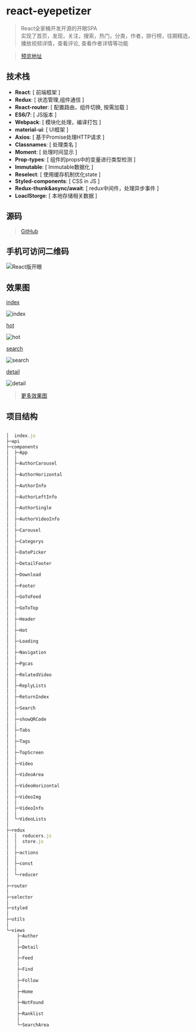 # react-eyepetizer 

> React全家桶开发开源的开眼SPA    
> 实现了首页，发现，关注，搜索，热门，分类，作者，排行榜，往期精选，播放视频详情，查看评论, 查看作者详情等功能

> [预览地址](http://ldq-first.github.io/react-eyepetizer/dist/#/)


## 技术栈
* **React**: [ 前端框架 ]
* **Redux**: [ 状态管理,组件通信 ] 
* **React-router**: [ 配置路由，组件切换, 按需加载 ]
* **ES6/7**: [ JS版本 ]
* **Webpack**: [ 模块化处理，编译打包 ]
* **material-ui**: [ UI框架 ]
* **Axios**: [ 基于Promise处理HTTP请求 ]
* **Classnames**: [ 处理类名 ]
* **Moment**: [ 处理时间显示 ]
* **Prop-types**: [ 组件的props中的变量进行类型检测 ]
* **Immutable**: [ Immutable数据化 ]
* **Reselect**: [ 使用缓存机制优化state ]
* **Styled-components**: [ CSS in JS ]
* **Redux-thunk&async/await**: [ redux中间件，处理异步事件 ]
* **LoaclStorge**: [ 本地存储相关数据 ]




## 源码

> [GitHub](https://github.com/LDQ-first/react-eyepetizer)


## 手机可访问二维码

![React版开眼](https://ldq-first.github.io/react-eyepetizer/static/img/QR/mobile.png)


## 效果图



<a href="https://ldq-first.github.io/react-eyepetizer/static/result/index.gif">index</a>

![index](https://ldq-first.github.io/react-eyepetizer/static/result/index.jpg)


<a href="https://ldq-first.github.io/react-eyepetizer/static/result/hot.gif">hot</a>

![hot](https://ldq-first.github.io/react-eyepetizer/static/result/hot.jpg)


<a href="https://ldq-first.github.io/react-eyepetizer/static/result/search.gif">search</a>

![search](https://ldq-first.github.io/react-eyepetizer/static/result/search.jpg)



<a href="https://ldq-first.github.io/react-eyepetizer/static/result/detail.gif">detail</a>

![detail](https://ldq-first.github.io/react-eyepetizer/static/result/detail.jpg)


> [更多效果图](https://github.com/LDQ-first/react-eyepetizer/tree/master/static/result)



## 项目结构

```javascript 

│  index.js
├─api
├─components
│  ├─App
│  │      
│  ├─AuthorCarousel
│  │      
│  ├─AuthorHorizontal
│  │      
│  ├─AuthorInfo
│  │      
│  ├─AuthorLeftInfo
│  │      
│  ├─AuthorSingle
│  │      
│  ├─AuthorVideoInfo
│  │      
│  ├─Carousel
│  │      
│  ├─Categorys
│  │      
│  ├─DatePicker
│  │      
│  ├─DetailFooter
│  │      
│  ├─Download
│  │      
│  ├─Footer
│  │      
│  ├─GoToFeed
│  │      
│  ├─GoToTop
│  │      
│  ├─Header
│  │      
│  ├─Hot
│  │      
│  ├─Loading
│  │      
│  ├─Navigation
│  │      
│  ├─Pgcas
│  │      
│  ├─RelatedVideo
│  │      
│  ├─ReplyLists
│  │      
│  ├─ReturnIndex
│  │      
│  ├─Search
│  │      
│  ├─showQRCode
│  │      
│  ├─Tabs
│  │      
│  ├─Tags
│  │      
│  ├─TopScreen
│  │      
│  ├─Video
│  │      
│  ├─VideoArea
│  │      
│  ├─VideoHorizontal
│  │      
│  ├─VideoImg
│  │      
│  ├─VideoInfo
│  │      
│  └─VideoLists
│          
├─redux
│  │  reducers.js
│  │  store.js
│  │  
│  ├─actions
│  │      
│  ├─const
│  │      
│  └─reducer
│          
├─router
│      
├─selector
│      
├─styled
│      
├─utils
│      
└─views
    ├─Author
    │      
    ├─Detail
    │      
    ├─Feed
    │      
    ├─Find
    │      
    ├─Follow
    │      
    ├─Home
    │      
    ├─NotFound
    │      
    ├─Ranklist
    │      
    └─SearchArea
            

```


